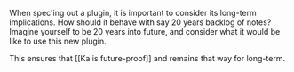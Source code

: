 When spec'ing out a plugin, it is important to consider its long-term implications. How should it behave with say 20 years backlog of notes? Imagine yourself to be 20 years into future, and consider what it would be like to use this new plugin.

This ensures that [[Ka is future-proof]] and remains that way for long-term.
